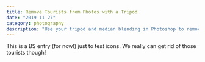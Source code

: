 ```yaml
---
title: Remove Tourists from Photos with a Tripod
date: "2019-11-27"
category: photography
description: "Use your tripod and median blending in Photoshop to remove tourists (and other moving objects) from your photos like magic."
---
```


This is a BS entry (for now!) just to test icons. We really can get rid of those tourists though!
